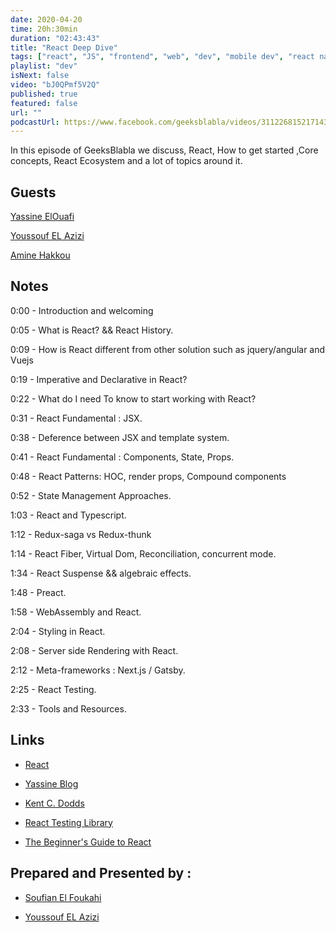 ```yaml
---
date: 2020-04-20
time: 20h:30min
duration: "02:43:43"
title: "React Deep Dive"
tags: ["react", "JS", "frontend", "web", "dev", "mobile dev", "react native"]
playlist: "dev"
isNext: false
video: "bJ0QPmf5V2Q"
published: true
featured: false
url: ""
podcastUrl: https://www.facebook.com/geeksblabla/videos/3112268152171433/
---
```


In this episode of GeeksBlabla we discuss, React, How to get started ,Core concepts, React Ecosystem and a lot of topics around it.

## Guests

[Yassine ElOuafi](https://twitter.com/YassineElouafi2)

[Youssouf EL Azizi](https://elazizi.com/)

[Amine Hakkou](https://www.hakkou.me/)

## Notes

0:00 - Introduction and welcoming

0:05 - What is React? && React History.

0:09 - How is React different from other solution such as jquery/angular and Vuejs

0:19 - Imperative and Declarative in React?

0:22 - What do I need To know to start working with React?

0:31 - React Fundamental : JSX.

0:38 - Deference between JSX and template system.

0:41 - React Fundamental : Components, State, Props.

0:48 - React Patterns: HOC, render props, Compound components

0:52 - State Management Approaches.

1:03 - React and Typescript.

1:12 - Redux-saga vs Redux-thunk

1:14 - React Fiber, Virtual Dom, Reconciliation, concurrent mode.

1:34 - React Suspense && algebraic effects.

1:48 - Preact.

1:58 - WebAssembly and React.

2:04 - Styling in React.

2:08 - Server side Rendering with React.

2:12 - Meta-frameworks : Next.js / Gatsby.

2:25 - React Testing.

2:33 - Tools and Resources.

## Links

- [React](https://reactjs.org/)

- [Yassine Blog ](https://abstractfun.com/)

- [Kent C. Dodds](https://kentcdodds.com/)

- [React Testing Library](https://testing-library.com/docs/react-testing-library/intro)

- [The Beginner's Guide to React](https://egghead.io/courses/the-beginner-s-guide-to-react)

## Prepared and Presented by :

- [Soufian El Foukahi](https://twitter.com/souffanda/)

- [Youssouf EL Azizi](https://elazizi.com/)
